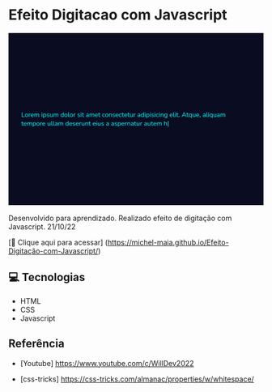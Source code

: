 # Efeito Digitacao com Javascript

![preview](./.github/preview.png)


Desenvolvido para aprendizado. Realizado efeito de digitação com Javascript. 21/10/22


[🔗 Clique aqui para acessar] (https://michel-maia.github.io/Efeito-Digitação-com-Javascript/)


## 💻 Tecnologias

- HTML
- CSS
- Javascript


## Referência

- [Youtube] https://www.youtube.com/c/WillDev2022

- [css-tricks] https://css-tricks.com/almanac/properties/w/whitespace/